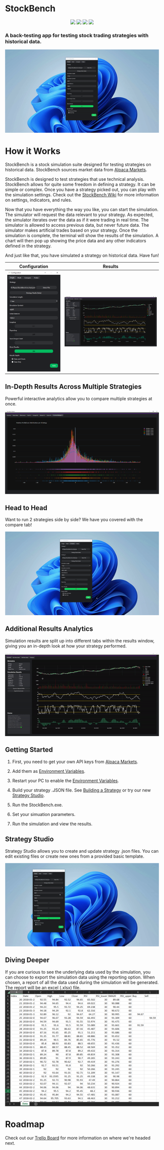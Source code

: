 # StockBench

<p align="center">
    <img src ="https://img.shields.io/badge/version-1.9.1-blueviolet.svg"/> <img src ="https://img.shields.io/badge/platform-windows-yellow.svg"/> <img src ="https://img.shields.io/badge/python-^3-blue.svg" /> <img src ="https://img.shields.io/github/license/jocon15/StockBench.svg?color=orange"/>
</p>

### A back-testing app for testing stock trading strategies with historical data.

<p align="center">
    <img src="https://github.com/jocon15/StockBench/blob/master/images/singular_v2.gif" />
</p>

# How it Works

StockBench is a stock simulation suite designed for testing strategies on historical data. StockBench sources market data from [Alpaca Markets](https://alpaca.markets/).

StockBench is designed to test strategies that use technical analysis. StockBench allows for quite some freedom in defining a strategy. It can be simple or complex. Once you have a strategy picked out, you can play with the simulation settings. Check out the [StockBench Wiki](https://github.com/jocon15/StockBench/wiki) for more information on settings, indicators, and rules.

Now that you have everything the way you like, you can start the simulation. The simulator will request the data relevant to your strategy. As expected, the simulator iterates over the data as if it were trading in real time. The simulator is allowed to access previous data, but never future data. The simulator makes artificial trades based on your strategy. Once the simulation is complete, the terminal will show the results of the simulation. A chart will then pop up showing the price data and any other indicators defined in the strategy.

And just like that, you have simulated a strategy on historical data. Have fun!

| Configuration                                                                         | Results                                                                        |
|:-------------------------------------------------------------------------------------:|:------------------------------------------------------------------------------:|
| ![single](https://github.com/jocon15/StockBench/blob/master/images/configuration.png) | ![multi](https://github.com/jocon15/StockBench/blob/master/images/results.png) |

## In-Depth Results Across Multiple Strategies

Powerful interactive analytics allow you to compare multiple strategies at once.

<p align="center">
    <img src="https://github.com/jocon15/StockBench/blob/master/images/histogram.png" />
</p>

## Head to Head

Want to run 2 strategies side by side? We have you covered with the compare tab!

<p align="center">
    <img src="https://github.com/jocon15/StockBench/blob/master/images/compare.gif" />
</p>

## Additional Results Analytics

Simulation results are split up into different tabs within the results window, giving you an in-depth look at how your strategy performed.

<p align="center">
    <img src="https://github.com/jocon15/StockBench/blob/master/images/additional_analytics.gif" />
</p>

## Getting Started

1. First, you need to get your own API keys from [Alpaca Markets](https://alpaca.markets/).

2. Add them as [Environment Variables](https://github.com/jocon15/StockBench/wiki/Environment-Variables).

3. Restart your PC to enable the [Environment Variables](https://github.com/jocon15/StockBench/wiki/Environment-Variables).

4. Build your strategy .JSON file. See [Building a Strategy](https://github.com/jocon15/StockBench/wiki/Building-a-Strategy) or try our new [Strategy Studio](#Strategy-Studio).

5. Run the StockBench.exe.

6. Set your simuation parameters.

7. Run the simulation and view the results.

## Strategy Studio

Strategy Studio allows you to create and update strategy .json files. You can edit existing files or create new ones from a provided basic template.

<p align="center">
    <img src="https://github.com/jocon15/StockBench/blob/master/images/strategy_studio.gif" />
</p>

## Diving Deeper

If you are curious to see the underlying data used by the simulation, you can choose to export the simulation data using the reporting option. When chosen, a report of all the data used during the simulation will be generated. The report will be an excel (.xlsx) file.
![report](https://github.com/jocon15/StockBench/blob/master/images/excel.png)

# Roadmap

Check out our [Trello Board](https://trello.com/b/XtEbMZL4/stockbench) for more information on where we're headed next.

